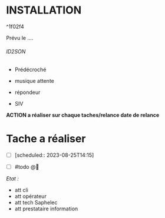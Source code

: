 # INSTALLATION

^1f02f4

Prévu le ....


###### ID2SON
- Prédécroché
- musique attente
- répondeur

- SIV


**ACTION  a réaliser sur chaque taches/relance date de relance**

# Tache a réaliser
- [ ]    [scheduled:: 2023-08-25T14:15]

- [ ] #todo  @📅 


*Etat :*

- att cli
- att opérateur
- att tech Saphelec
- att prestataire information

